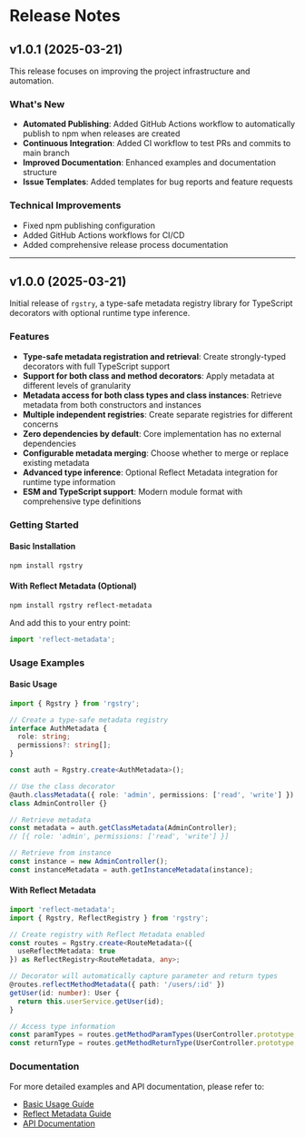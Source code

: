 # Release Notes

## v1.0.1 (2025-03-21)

This release focuses on improving the project infrastructure and automation.

### What's New

- **Automated Publishing**: Added GitHub Actions workflow to automatically publish to npm when releases are created
- **Continuous Integration**: Added CI workflow to test PRs and commits to main branch
- **Improved Documentation**: Enhanced examples and documentation structure
- **Issue Templates**: Added templates for bug reports and feature requests

### Technical Improvements

- Fixed npm publishing configuration
- Added GitHub Actions workflows for CI/CD
- Added comprehensive release process documentation

---

## v1.0.0 (2025-03-21)

Initial release of `rgstry`, a type-safe metadata registry library for TypeScript decorators with optional runtime type inference.

### Features

- **Type-safe metadata registration and retrieval**: Create strongly-typed decorators with full TypeScript support
- **Support for both class and method decorators**: Apply metadata at different levels of granularity
- **Metadata access for both class types and class instances**: Retrieve metadata from both constructors and instances
- **Multiple independent registries**: Create separate registries for different concerns
- **Zero dependencies by default**: Core implementation has no external dependencies
- **Configurable metadata merging**: Choose whether to merge or replace existing metadata
- **Advanced type inference**: Optional Reflect Metadata integration for runtime type information
- **ESM and TypeScript support**: Modern module format with comprehensive type definitions

### Getting Started

#### Basic Installation

```bash
npm install rgstry
```

#### With Reflect Metadata (Optional)

```bash
npm install rgstry reflect-metadata
```

And add this to your entry point:

```typescript
import 'reflect-metadata';
```

### Usage Examples

#### Basic Usage

```typescript
import { Rgstry } from 'rgstry';

// Create a type-safe metadata registry
interface AuthMetadata {
  role: string;
  permissions?: string[];
}

const auth = Rgstry.create<AuthMetadata>();

// Use the class decorator
@auth.classMetadata({ role: 'admin', permissions: ['read', 'write'] })
class AdminController {}

// Retrieve metadata
const metadata = auth.getClassMetadata(AdminController);
// [{ role: 'admin', permissions: ['read', 'write'] }]

// Retrieve from instance
const instance = new AdminController();
const instanceMetadata = auth.getInstanceMetadata(instance);
```

#### With Reflect Metadata

```typescript
import 'reflect-metadata';
import { Rgstry, ReflectRegistry } from 'rgstry';

// Create registry with Reflect Metadata enabled
const routes = Rgstry.create<RouteMetadata>({
  useReflectMetadata: true
}) as ReflectRegistry<RouteMetadata, any>;

// Decorator will automatically capture parameter and return types
@routes.reflectMethodMetadata({ path: '/users/:id' })
getUser(id: number): User {
  return this.userService.getUser(id);
}

// Access type information
const paramTypes = routes.getMethodParamTypes(UserController.prototype, 'getUser');
const returnType = routes.getMethodReturnType(UserController.prototype, 'getUser');
```

### Documentation

For more detailed examples and API documentation, please refer to:
- [Basic Usage Guide](./examples/basic-usage.md)
- [Reflect Metadata Guide](./examples/reflect-metadata-example.md)
- [API Documentation](./README.md)